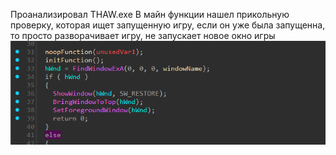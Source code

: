Проанализировал THAW.exe
В майн функции нашел прикольную проверку, которая ищет запущенную игру, если он уже была запущенна, то просто разворачивает игру, не запускает новое окно игры
![alt text](./attachment/Pasted_image_20250830214932.png)